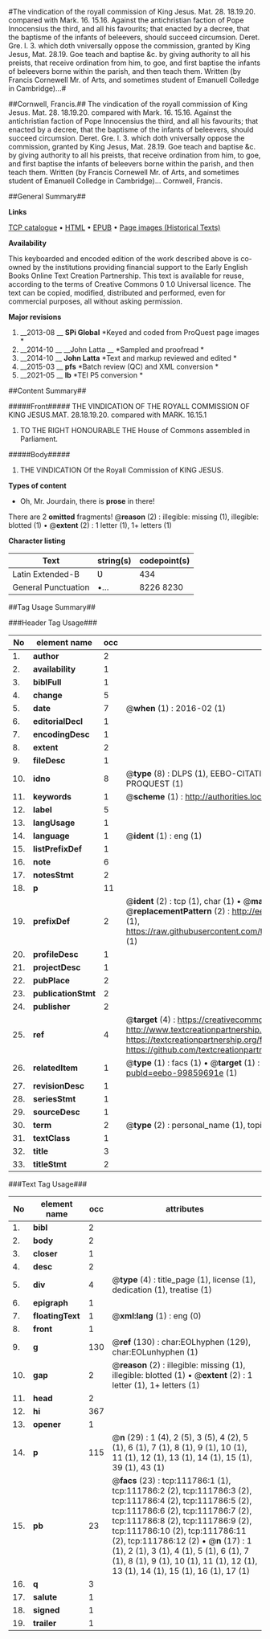 #The vindication of the royall commission of King Jesus. Mat. 28. 18.19.20. compared with Mark. 16. 15.16. Against the antichristian faction of Pope Innocensius the third, and all his favourits; that enacted by a decree, that the baptisme of the infants of beleevers, should succeed circumsion. Deret. Gre. l. 3. which doth vniversally oppose the commission, granted by King Jesus, Mat. 28.19. Goe teach and baptise &c. by giving authority to all his preists, that receive ordination from him, to goe, and first baptise the infants of beleevers borne within the parish, and then teach them. Written (by Francis Cornewell Mr. of Arts, and sometimes student of Emanuell Colledge in Cambridge)...#

##Cornwell, Francis.##
The vindication of the royall commission of King Jesus. Mat. 28. 18.19.20. compared with Mark. 16. 15.16. Against the antichristian faction of Pope Innocensius the third, and all his favourits; that enacted by a decree, that the baptisme of the infants of beleevers, should succeed circumsion. Deret. Gre. l. 3. which doth vniversally oppose the commission, granted by King Jesus, Mat. 28.19. Goe teach and baptise &c. by giving authority to all his preists, that receive ordination from him, to goe, and first baptise the infants of beleevers borne within the parish, and then teach them. Written (by Francis Cornewell Mr. of Arts, and sometimes student of Emanuell Colledge in Cambridge)...
Cornwell, Francis.

##General Summary##

**Links**

[TCP catalogue](http://www.ota.ox.ac.uk/tcp/)  • 
[HTML](http://tei.it.ox.ac.uk/tcp/Texts-HTML/free/A80/A80583.html)  • 
[EPUB](http://tei.it.ox.ac.uk/tcp/Texts-EPUB/free/A80/A80583.epub) • 
[Page images (Historical Texts)](https://historicaltexts.jisc.ac.uk/eebo-99859691e)

**Availability**

This keyboarded and encoded edition of the work described above is co-owned by the
    institutions providing financial support to the Early English Books Online Text Creation
    Partnership. This text is available for reuse, according to the terms of  Creative Commons 0 1.0 Universal
    licence. The text can be copied, modified, distributed and performed, even for commercial
    purposes, all without asking permission.

**Major revisions**

1. __2013-08 __ __SPi Global__ *Keyed and coded from ProQuest page images *
1. __2014-10 __ __John Latta __ *Sampled and proofread *
1. __2014-10 __ __John Latta__ *Text and markup reviewed and edited *
1. __2015-03 __ __pfs__ *Batch review (QC) and XML conversion *
1. __2021-05 __ __lb__ *TEI P5 conversion *

##Content Summary##

#####Front#####
THE VINDICATION OF THE ROYALL COMMISSION OF KING JESUS.MAT. 28.18.19.20. compared with MARK. 16.15.1
1. TO THE RIGHT HONOURABLE THE House of Commons assembled in Parliament.

#####Body#####

1. THE VINDICATION Of the Royall Commission of KING JESUS.

**Types of content**

  * Oh, Mr. Jourdain, there is **prose** in there!

There are 2 **omitted** fragments! 
 @__reason__ (2) : illegible: missing (1), illegible: blotted (1)  •  @__extent__ (2) : 1 letter (1), 1+ letters (1)

**Character listing**


|Text|string(s)|codepoint(s)|
|---|---|---|
|Latin Extended-B|Ʋ|434|
|General Punctuation|•…|8226 8230|

##Tag Usage Summary##

###Header Tag Usage###

|No|element name|occ|attributes|
|---|---|---|---|
|1.|__author__|2||
|2.|__availability__|1||
|3.|__biblFull__|1||
|4.|__change__|5||
|5.|__date__|7| @__when__ (1) : 2016-02 (1)|
|6.|__editorialDecl__|1||
|7.|__encodingDesc__|1||
|8.|__extent__|2||
|9.|__fileDesc__|1||
|10.|__idno__|8| @__type__ (8) : DLPS (1), EEBO-CITATION (1), VID (1), EEBO-PROQUEST (1), STC (3), PROQUEST (1)|
|11.|__keywords__|1| @__scheme__ (1) : http://authorities.loc.gov/ (1)|
|12.|__label__|5||
|13.|__langUsage__|1||
|14.|__language__|1| @__ident__ (1) : eng (1)|
|15.|__listPrefixDef__|1||
|16.|__note__|6||
|17.|__notesStmt__|2||
|18.|__p__|11||
|19.|__prefixDef__|2| @__ident__ (2) : tcp (1), char (1)  •  @__matchPattern__ (2) : ([0-9\-]+):([0-9IVX]+) (1), (.+) (1)  •  @__replacementPattern__ (2) : http://eebo.chadwyck.com/downloadtiff?vid=$1&page=$2 (1), https://raw.githubusercontent.com/textcreationpartnership/Texts/master/tcpchars.xml#$1 (1)|
|20.|__profileDesc__|1||
|21.|__projectDesc__|1||
|22.|__pubPlace__|2||
|23.|__publicationStmt__|2||
|24.|__publisher__|2||
|25.|__ref__|4| @__target__ (4) : https://creativecommons.org/publicdomain/zero/1.0/ (1), http://www.textcreationpartnership.org/docs/. (1), https://textcreationpartnership.org/faq/#faq05 (1), https://github.com/textcreationpartnership (1)|
|26.|__relatedItem__|1| @__type__ (1) : facs (1)  •  @__target__ (1) : https://data.historicaltexts.jisc.ac.uk/view?pubId=eebo-99859691e (1)|
|27.|__revisionDesc__|1||
|28.|__seriesStmt__|1||
|29.|__sourceDesc__|1||
|30.|__term__|2| @__type__ (2) : personal_name (1), topical_term (1)|
|31.|__textClass__|1||
|32.|__title__|3||
|33.|__titleStmt__|2||


###Text Tag Usage###

|No|element name|occ|attributes|
|---|---|---|---|
|1.|__bibl__|2||
|2.|__body__|2||
|3.|__closer__|1||
|4.|__desc__|2||
|5.|__div__|4| @__type__ (4) : title_page (1), license (1), dedication (1), treatise (1)|
|6.|__epigraph__|1||
|7.|__floatingText__|1| @__xml:lang__ (1) : eng (0)|
|8.|__front__|1||
|9.|__g__|130| @__ref__ (130) : char:EOLhyphen (129), char:EOLunhyphen (1)|
|10.|__gap__|2| @__reason__ (2) : illegible: missing (1), illegible: blotted (1)  •  @__extent__ (2) : 1 letter (1), 1+ letters (1)|
|11.|__head__|2||
|12.|__hi__|367||
|13.|__opener__|1||
|14.|__p__|115| @__n__ (29) : 1 (4), 2 (5), 3 (5), 4 (2), 5 (1), 6 (1), 7 (1), 8 (1), 9 (1), 10 (1), 11 (1), 12 (1), 13 (1), 14 (1), 15 (1), 39 (1), 43 (1)|
|15.|__pb__|23| @__facs__ (23) : tcp:111786:1 (1), tcp:111786:2 (2), tcp:111786:3 (2), tcp:111786:4 (2), tcp:111786:5 (2), tcp:111786:6 (2), tcp:111786:7 (2), tcp:111786:8 (2), tcp:111786:9 (2), tcp:111786:10 (2), tcp:111786:11 (2), tcp:111786:12 (2)  •  @__n__ (17) : 1 (1), 2 (1), 3 (1), 4 (1), 5 (1), 6 (1), 7 (1), 8 (1), 9 (1), 10 (1), 11 (1), 12 (1), 13 (1), 14 (1), 15 (1), 16 (1), 17 (1)|
|16.|__q__|3||
|17.|__salute__|1||
|18.|__signed__|1||
|19.|__trailer__|1||
